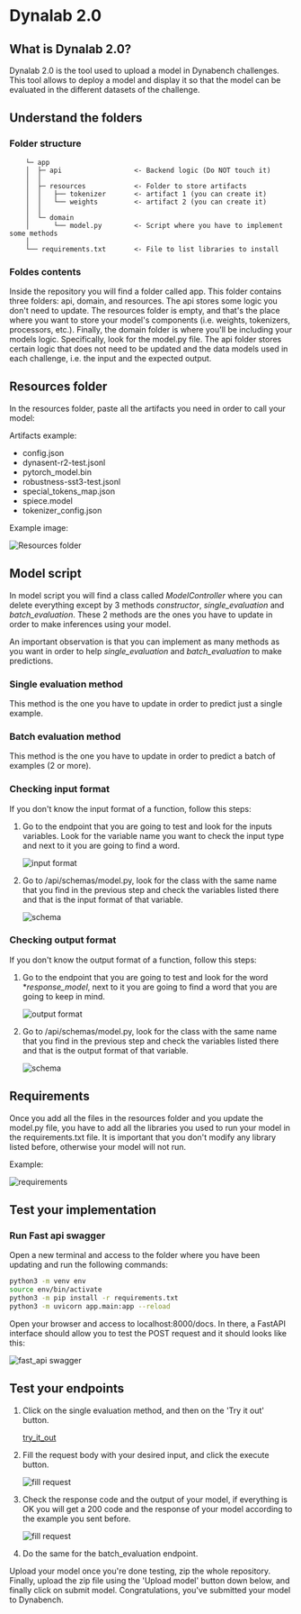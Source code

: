 # Dynalab 2.0

## What is Dynalab 2.0?

Dynalab 2.0 is the tool used to upload a model in Dynabench challenges. This tool allows to deploy a model and display it so that the model can be evaluated in the different datasets of the challenge.

## Understand the folders

### Folder structure

```none
    └─ app
    │  ├─ api                  <- Backend logic (Do NOT touch it)
    │  │
    │  ├─ resources            <- Folder to store artifacts
    │  │   ├── tokenizer       <- artifact 1 (you can create it)
    │  │   └── weights         <- artifact 2 (you can create it)
    │  │
    │  └─ domain
    │      └── model.py        <- Script where you have to implement some methods
    │
    └── requirements.txt       <- File to list libraries to install
```

### Foldes contents

Inside the repository you will find a folder called app. This folder contains three folders: api, domain, and resources. The api stores some logic you don't need to update. The resources folder is empty, and that's the place where you want to store your model's components (i.e. weights, tokenizers, processors, etc.). Finally, the domain folder is where you'll be including your models logic. Specifically, look for the model.py file. The api folder stores certain logic that does not need to be updated and the data models used in each challenge, i.e. the input and the expected output.

## Resources folder

In the resources folder, paste all the artifacts you need in order to call your model:

Artifacts example:

- config.json
- dynasent-r2-test.jsonl
- pytorch_model.bin
- robustness-sst3-test.jsonl
- special_tokens_map.json
- spiece.model
- tokenizer_config.json

Example image:

![Resources folder](img/resources_folder.png)

## Model script

In model script you will find a class called _ModelController_ where you can delete everything except by 3 methods _constructor_, _single_evaluation_ and _batch_evaluation_. These 2 methods are the ones you have to update in order to make inferences using your model.

An important observation is that you can implement as many methods as you want in order to help _single_evaluation_ and _batch_evaluation_ to make predictions.

### Single evaluation method

This method is the one you have to update in order to predict just a single example.

### Batch evaluation method

This method is the one you have to update in order to predict a batch of examples (2 or more).

### Checking input format

If you don't know the input format of a function, follow this steps:

1. Go to the endpoint that you are going to test and look for the inputs variables. Look for the variable name you want to check the input type and next to it you are going to find a word.

   ![input format](img/input_format.png)

2. Go to /api/schemas/model.py, look for the class with the same name that you find in the previous step and check the variables listed there and that is the input format of that variable.

   ![schema](img/schema.png)

### Checking output format

If you don't know the output format of a function, follow this steps:

1. Go to the endpoint that you are going to test and look for the word \*_response_model_, next to it you are going to find a word that you are going to keep in mind.

   ![output format](img/output_format.png)

2. Go to /api/schemas/model.py, look for the class with the same name that you find in the previous step and check the variables listed there and that is the output format of that variable.

   ![schema](img/output_schema.png)

## Requirements

Once you add all the files in the resources folder and you update the model.py file, you have to add all the libraries you used to run your model in the requirements.txt file. It is important that you don't modify any library listed before, otherwise your model will not run.

Example:

![requirements](img/requirements.png)

## Test your implementation

### Run Fast api swagger

Open a new terminal and access to the folder where you have been updating and run the following commands:

```bash
python3 -m venv env
source env/bin/activate
python3 -m pip install -r requirements.txt
python3 -m uvicorn app.main:app --reload
```

Open your browser and access to localhost:8000/docs. In there, a FastAPI interface should allow you to test the POST request and it should looks like this:

![fast_api swagger](img/fast_api_swager.png)

## Test your endpoints

1. Click on the single evaluation method, and then on the 'Try it out' button.

   [try_it_out](img/try_out.png)

2. Fill the request body with your desired input, and click the execute button.

   ![fill request](img/fill_request.png)

3. Check the response code and the output of your model, if everything is OK you will get a 200 code and the response of your model according to the example you sent before.

   ![fill request](img/check_output.png)

4. Do the same for the batch_evaluation endpoint.

Upload your model once you're done testing, zip the whole repository. Finally, upload the zip file using the 'Upload model' button down below, and finally click on submit model. Congratulations, you've submitted your model to Dynabench.

